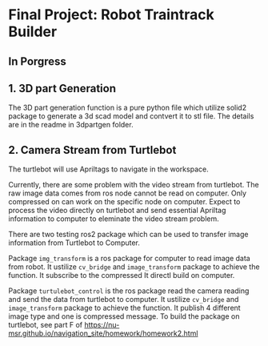 # Final Project: Robot Traintrack Builder

## **In Porgress** 

## 1. 3D part Generation
The 3D part generation function is a pure python file which utilize solid2 package to generate a 3d scad model and contvert it to stl file. The details are in the readme in 3dpartgen folder.

## 2. Camera Stream from Turtlebot
The turtlebot will use Apriltags to navigate in the workspace. 

Currently, there are some problem with the video stream from turtlebot. The raw image data comes from ros node cannot be read on computer. Only compressed on can work on the specific node on computer. Expect to process the video directly on turtlebot and send essential Apriltag information to computer to eleminate the video stream problem.

There are two testing ros2 package which can be used to transfer image information from Turtlebot to Computer.

Package `img_transform` is a ros package for computer to read image data from robot. It ustilize `cv_bridge` and `image_transform` package to achieve the function. It subscribe to the compressed It directl build on computer.

Package `turtulebot_control` is the ros package read the camera reading and send the data from turtlebot to computer. It ustilize `cv_bridge` and `image_transform` package to achieve the function. It publish 4 different image type and one is compressed message. To build the package on turtlebot, see part F of https://nu-msr.github.io/navigation_site/homework/homework2.html


